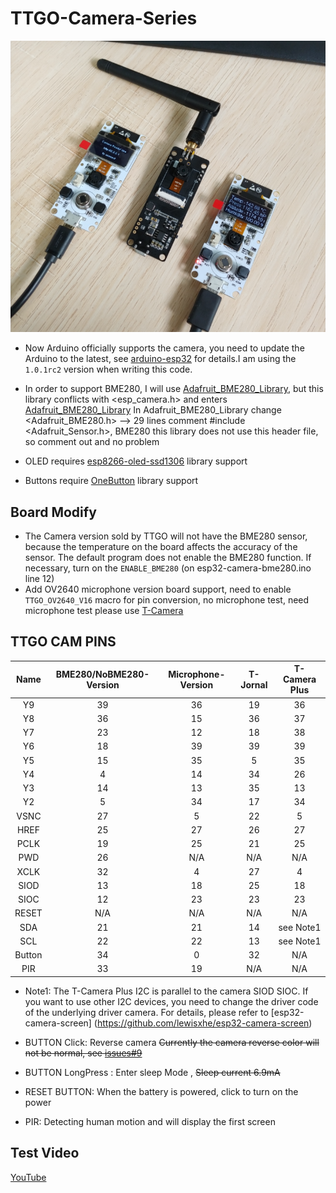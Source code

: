 TTGO-Camera-Series
=====================

![pic](image/1.png)

- Now Arduino officially supports the camera, you need to update the Arduino to the latest, see [arduino-esp32](https://github.com/espressif/arduino-esp32/releases) for details.I am using the `1.0.1rc2` version when writing this code.
  
- In order to support BME280, I will use [Adafruit_BME280_Library](https://github.com/adafruit/Adafruit_BME280_Library), but this library conflicts with <esp_camera.h> and enters [Adafruit_BME280_Library](https://github.com/adafruit/Adafruit_BME280_Library) In Adafruit_BME280_Library change <Adafruit_BME280.h> --> 29 lines comment #include <Adafruit_Sensor.h>, BME280 this library does not use this header file, so comment out and no problem

- OLED requires [esp8266-oled-ssd1306](https://github.com/ThingPulse/esp8266-oled-ssd1306) library support
  
- Buttons require [OneButton](https://github.com/mathertel/OneButton) library support

## Board Modify
- The Camera version sold by TTGO will not have the BME280 sensor, because the temperature on the board affects the accuracy of the sensor. The default program does not enable the BME280 function. If necessary, turn on the `ENABLE_BME280` (on esp32-camera-bme280.ino line 12)
- Add OV2640 microphone version board support, need to enable `TTGO_OV2640_V16` macro for pin conversion, no microphone test, need microphone test please use [T-Camera](https://github.com/Xinyuan-LilyGO/T-Camera)




## TTGO CAM PINS
|  Name  | BME280/NoBME280-Version | Microphone-Version | T-Jornal | T-Camera Plus |
| :----: | :---------------------: | :----------------: | :------: | :-----------: |
|   Y9   |           39            |         36         |    19    |      36       |
|   Y8   |           36            |         15         |    36    |      37       |
|   Y7   |           23            |         12         |    18    |      38       |
|   Y6   |           18            |         39         |    39    |      39       |
|   Y5   |           15            |         35         |    5     |      35       |
|   Y4   |            4            |         14         |    34    |      26       |
|   Y3   |           14            |         13         |    35    |      13       |
|   Y2   |            5            |         34         |    17    |      34       |
|  VSNC  |           27            |         5          |    22    |       5       |
|  HREF  |           25            |         27         |    26    |      27       |
|  PCLK  |           19            |         25         |    21    |      25       |
|  PWD   |           26            |        N/A         |   N/A    |      N/A      |
|  XCLK  |           32            |         4          |    27    |       4       |
|  SIOD  |           13            |         18         |    25    |      18       |
|  SIOC  |           12            |         23         |    23    |      23       |
| RESET  |           N/A           |        N/A         |   N/A    |      N/A      |
|  SDA   |           21            |         21         |    14    |   see Note1   |
|  SCL   |           22            |         22         |    13    |   see Note1   |
| Button |           34            |         0          |    32    |      N/A      |
|  PIR   |           33            |         19         |   N/A    |      N/A      |

- Note1:  The T-Camera Plus I2C is parallel to the camera SIOD SIOC. If you want to use other I2C devices, you need to change the driver code of the underlying driver camera. For details, please refer to [esp32-camera-screen] (https://github.com/lewisxhe/esp32-camera-screen)


* BUTTON Click: Reverse camera ~~Currently the camera reverse color will not be normal, see [issues#9](https://github.com/espressif/esp32-camera/issues/9)~~

* BUTTON LongPress : Enter sleep Mode , ~~Sleep current 6.9mA~~
  
* RESET BUTTON: When the battery is powered, click to turn on the power

* PIR: Detecting human motion and will display the first screen


## Test Video
[YouTube](https://www.youtube.com/watch?v=CibcsmurTbo)